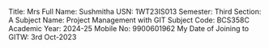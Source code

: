 Title: Mrs
Full Name: Sushmitha
USN: 1WT23IS013
Semester: Third
Section: A
Subject Name: Project Management with GIT
Subject Code: BCS358C
Academic Year: 2024-25
Mobile No: 9900601962
My Date of Joining to GITW: 3rd Oct-2023
